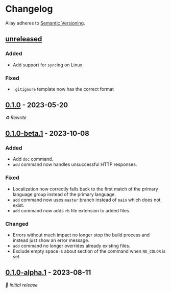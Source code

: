 # Changelog

Allay adheres to [Semantic Versioning](https://semver.org/).


## [unreleased][]

### Added

- Add support for `sync`ing on Linux.

### Fixed

- `.gitignore` template now has the correct format


## [0.1.0][] - 2023-05-20

_♻️ Rewrite_


## [0.1.0-beta.1][] - 2023-10-08

### Added

- Add `doc` command.
- `add` command now handles unsuccessful HTTP responses.

### Fixed

- Localization now correctly falls back to the first match of the primary language
  group instead of the primary language.
- `add` command now uses `master` branch instead of `main` which does not exist.
- `add` command now adds `rb` file extension to added files.

### Changed

- Errors without much impact no longer stop the build process and instead just show
  an error message.
- `add` command no longer overrides already existing files.
- Exclude empty space is about section of the command when `NO_COLOR` is set.


## [0.1.0-alpha.1][] - 2023-08-11

_🍰 Initial release_


[unreleased]: https://github.com/allay-mc/allay/compare/v0.1.0...HEAD
[0.1.0]: https://github.com/allay-mc/allay/compare/v0.1.0-beta.1...v0.1.0
[0.1.0-beta.1]: https://github.com/allay-mc/allay/compare/v0.1.0-alpha.1...v0.1.0-beta.1
[0.1.0-alpha.1]: https://github.com/allay-mc/allay/releases/v0.1.0-alpha.1
